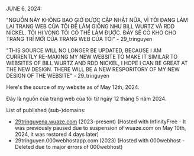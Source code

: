 JUNE 6, 2024: 

"NGUỒN NÀY KHÔNG BAO GIỜ ĐƯỢC CẬP NHẬT NỮA, VÌ TÔI ĐANG LÀM LẠI TRANG WEB CỦA TÔI ĐỂ LÀM GIỐNG NHƯ BILL WURTZ VÀ RDD NICKEL. TÔI HI VỌNG TÔI CÓ THỂ LÀM ĐƯỢC. ĐÂY SẼ CÓ KHO CHO TRANG TRÍ MỚI CỦA TRANG WEB CỦA TÔI" - 29_tringuyen

"THIS SOURCE WILL NO LONGER BE UPDATED, BECAUSE I AM CURRENTLY RE-MAKING MY NEW WEBSITE TO MAKE IT SIMILAR TO WEBSITES OF BILL WURTZ AND RDD NICKEL, I HOPE I CAN BE GREAT AT THE NEW DESIGN. THERE WILL BE A NEW RESPORITORY OF MY NEW DESIGN OF THE WEBSITE" - 29_tringuyen

Here's the source of my website as of May 12th, 2024.

Đây là nguồn của trang web của tôi từ ngày 12 tháng 5 năm 2024.

List of published (sub-)domains:
- [29tringuyena.wuaze.com](https://29tringuyena.wuaze.com) (2023-present) (Hosted with InfinityFree - It was previously paused due to suspension of wuaze.com on May 10th, 2024, it was restored 4 days later)
- 29tringuyen.000webhostapp.com (2023) (Hosted with 000webhost - Deleted due to major errors of 000webhost)
